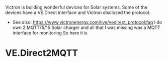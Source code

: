 
Victron is building wonderful devices for Solar systems.
Some of the devices have a VE.Direct interface and Victron disclosed the protocol.
- See also: https://www.victronenergy.com/live/vedirect_protocol:faq
I do own 2 MQTT75/15 Solar charger and all that I was missing was a MQTT interface for monitoring
So here it is
# VE.Direct2MQTT
